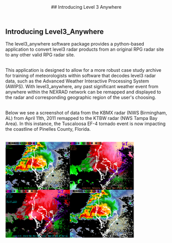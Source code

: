 <header>
## Introducing Level 3 Anywhere
</header>

## Introducing Level3_Anywhere

The level3_anywhere software package provides a python-based application to convert level3 radar products from an original RPG radar site to any other valid RPG radar site.<br><br>

This application is designed to allow for a more robust case study archive for training of meteorologists within software that decodes level3 radar data, such as the Advanced Weather Interactive Processing System (AWIPS). With level3_anywhere, any past significant weather event from anywhere within the NEXRAD network can be remapped and displayed to the radar and corresponding geographic region of the user's choosing.<br><br>

Below we see a screenshot of data from the KBMX radar (NWS Birmingham, AL) from April 11th, 2011 remapped to the KTBW radar (NWS Tampa Bay Area). In this instance, the Tuscaloosa EF-4 tornado event is now impacting the coastline of Pinelles County, Florida.<br><br>

<img src="images/bmx2tbw-1.png" alt="Sample Image" width="400" height="300"><br><br>
<!--![screenshot](images/bmx2tbw-1.png)-->

<footer>

<!--
  <<< Author notes: Footer >>>
  Add a link to get support, GitHub status page, code of conduct, license link.
-->

</footer>
